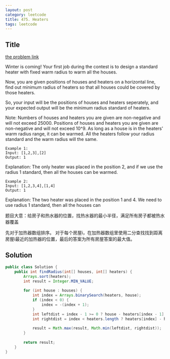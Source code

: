 ```yaml
---
layout: post
category: leetcode
title: 475. Heaters
tags: leetcode
---
```

## Title
[the problem link](https://leetcode.com/problems/heaters/description/)

Winter is coming! Your first job during the contest is to design a standard heater with fixed warm radius to warm all the houses.

Now, you are given positions of houses and heaters on a horizontal line, find out minimum radius of heaters so that all houses could be covered by those heaters.

So, your input will be the positions of houses and heaters seperately, and your expected output will be the minimum radius standard of heaters.

Note:
Numbers of houses and heaters you are given are non-negative and will not exceed 25000.
Positions of houses and heaters you are given are non-negative and will not exceed 10^9.
As long as a house is in the heaters' warm radius range, it can be warmed.
All the heaters follow your radius standard and the warm radius will the same.

	Example 1:
	Input: [1,2,3],[2]
	Output: 1

Explanation: The only heater was placed in the position 2, and if we use the radius 1 standard, then all the houses can be warmed.

	Example 2:
	Input: [1,2,3,4],[1,4]
	Output: 1

Explanation: The two heater was placed in the position 1 and 4. We need to use radius 1 standard, then all the houses can

题目大意：给房子和热水器的位置，找热水器的最小半径，满足所有房子都被热水器覆盖

先对于加热器数组排序。 对于每个房屋i，在加热器数组里使用二分查找找到距离房屋i最近的加热器的位置，最后的答案为所有房屋答案的最大值。


## Solution
```java
public class Solution {
    public int findRadius(int[] houses, int[] heaters) {
        Arrays.sort(heaters);
        int result = Integer.MIN_VALUE;
        
        for (int house : houses) {
            int index = Arrays.binarySearch(heaters, house);
            if (index < 0) {
        		index = -(index + 1);
            }
            int leftdist = index - 1 >= 0 ? house - heaters[index - 1] : Integer.MAX_VALUE;
            int rightdist = index < heaters.length ? heaters[index] - house : Integer.MAX_VALUE;
        
            result = Math.max(result, Math.min(leftdist, rightdist));
        }
        
        return result;
    }
}
```
